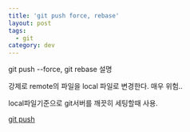```yaml
---
title: 'git push force, rebase'
layout: post
tags:
  - git
category: dev
---
```

 git push --force, git rebase 설명

 강제로 remote의 파일을 local 파일로 변경한다.
 매우 위험..

 local파일기준으로 git서버를 깨끗히 세팅할때 사용.

 [git push](https://git-scm.com/book/ko/v1/Git-%EB%B8%8C%EB%9E%9C%EC%B9%98-Rebase%ED%95%98%EA%B8%B0 "gitpush")
